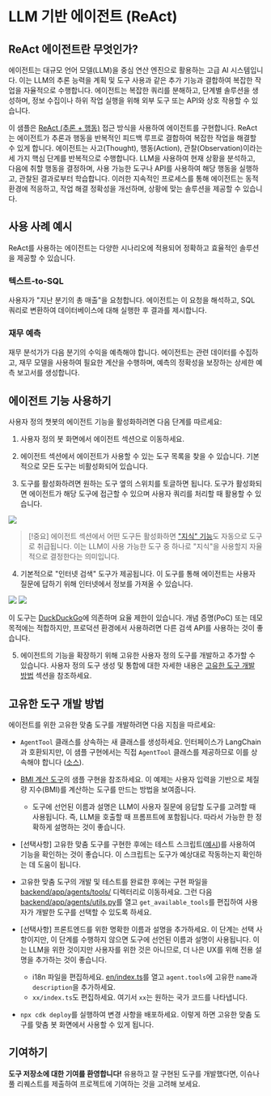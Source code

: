 # LLM 기반 에이전트 (ReAct)

## ReAct 에이전트란 무엇인가?

에이전트는 대규모 언어 모델(LLM)을 중심 연산 엔진으로 활용하는 고급 AI 시스템입니다. 이는 LLM의 추론 능력을 계획 및 도구 사용과 같은 추가 기능과 결합하여 복잡한 작업을 자율적으로 수행합니다. 에이전트는 복잡한 쿼리를 분해하고, 단계별 솔루션을 생성하며, 정보 수집이나 하위 작업 실행을 위해 외부 도구 또는 API와 상호 작용할 수 있습니다.

이 샘플은 [ReAct (추론 + 행동)](https://www.promptingguide.ai/techniques/react) 접근 방식을 사용하여 에이전트를 구현합니다. ReAct는 에이전트가 추론과 행동을 반복적인 피드백 루프로 결합하여 복잡한 작업을 해결할 수 있게 합니다. 에이전트는 사고(Thought), 행동(Action), 관찰(Observation)이라는 세 가지 핵심 단계를 반복적으로 수행합니다. LLM을 사용하여 현재 상황을 분석하고, 다음에 취할 행동을 결정하며, 사용 가능한 도구나 API를 사용하여 해당 행동을 실행하고, 관찰된 결과로부터 학습합니다. 이러한 지속적인 프로세스를 통해 에이전트는 동적 환경에 적응하고, 작업 해결 정확성을 개선하며, 상황에 맞는 솔루션을 제공할 수 있습니다.

## 사용 사례 예시

ReAct를 사용하는 에이전트는 다양한 시나리오에 적용되어 정확하고 효율적인 솔루션을 제공할 수 있습니다.

### 텍스트-to-SQL

사용자가 "지난 분기의 총 매출"을 요청합니다. 에이전트는 이 요청을 해석하고, SQL 쿼리로 변환하여 데이터베이스에 대해 실행한 후 결과를 제시합니다.

### 재무 예측

재무 분석가가 다음 분기의 수익을 예측해야 합니다. 에이전트는 관련 데이터를 수집하고, 재무 모델을 사용하여 필요한 계산을 수행하며, 예측의 정확성을 보장하는 상세한 예측 보고서를 생성합니다.

## 에이전트 기능 사용하기

사용자 정의 챗봇의 에이전트 기능을 활성화하려면 다음 단계를 따르세요:

1. 사용자 정의 봇 화면에서 에이전트 섹션으로 이동하세요.

2. 에이전트 섹션에서 에이전트가 사용할 수 있는 도구 목록을 찾을 수 있습니다. 기본적으로 모든 도구는 비활성화되어 있습니다.

3. 도구를 활성화하려면 원하는 도구 옆의 스위치를 토글하면 됩니다. 도구가 활성화되면 에이전트가 해당 도구에 접근할 수 있으며 사용자 쿼리를 처리할 때 활용할 수 있습니다.

![](./imgs/agent_tools.png)

> [!중요]
> 에이전트 섹션에서 어떤 도구든 활성화하면 ["지식" 기능](https://aws.amazon.com/what-is/retrieval-augmented-generation/)도 자동으로 도구로 취급됩니다. 이는 LLM이 사용 가능한 도구 중 하나로 "지식"을 사용할지 자율적으로 결정한다는 의미입니다.

4. 기본적으로 "인터넷 검색" 도구가 제공됩니다. 이 도구를 통해 에이전트는 사용자 질문에 답하기 위해 인터넷에서 정보를 가져올 수 있습니다.

![](./imgs/agent1.png)
![](./imgs/agent2.png)

이 도구는 [DuckDuckGo](https://duckduckgo.com/)에 의존하며 요율 제한이 있습니다. 개념 증명(PoC) 또는 데모 목적에는 적합하지만, 프로덕션 환경에서 사용하려면 다른 검색 API를 사용하는 것이 좋습니다.

5. 에이전트의 기능을 확장하기 위해 고유한 사용자 정의 도구를 개발하고 추가할 수 있습니다. 사용자 정의 도구 생성 및 통합에 대한 자세한 내용은 [고유한 도구 개발 방법](#how-to-develop-your-own-tools) 섹션을 참조하세요.

## 고유한 도구 개발 방법

에이전트를 위한 고유한 맞춤 도구를 개발하려면 다음 지침을 따르세요:

- `AgentTool` 클래스를 상속하는 새 클래스를 생성하세요. 인터페이스가 LangChain과 호환되지만, 이 샘플 구현에서는 직접 `AgentTool` 클래스를 제공하므로 이를 상속해야 합니다 ([소스](../backend/app/agents/tools/agent_tool.py)).

- [BMI 계산 도구](../examples/agents/tools/bmi/bmi.py)의 샘플 구현을 참조하세요. 이 예제는 사용자 입력을 기반으로 체질량 지수(BMI)를 계산하는 도구를 만드는 방법을 보여줍니다.

  - 도구에 선언된 이름과 설명은 LLM이 사용자 질문에 응답할 도구를 고려할 때 사용됩니다. 즉, LLM을 호출할 때 프롬프트에 포함됩니다. 따라서 가능한 한 정확하게 설명하는 것이 좋습니다.

- [선택사항] 고유한 맞춤 도구를 구현한 후에는 테스트 스크립트([예시](../examples/agents/tools/bmi/test_bmi.py))를 사용하여 기능을 확인하는 것이 좋습니다. 이 스크립트는 도구가 예상대로 작동하는지 확인하는 데 도움이 됩니다.

- 고유한 맞춤 도구의 개발 및 테스트를 완료한 후에는 구현 파일을 [backend/app/agents/tools/](../backend/app/agents/tools/) 디렉터리로 이동하세요. 그런 다음 [backend/app/agents/utils.py](../backend/app/agents/utils.py)를 열고 `get_available_tools`를 편집하여 사용자가 개발한 도구를 선택할 수 있도록 하세요.

- [선택사항] 프론트엔드를 위한 명확한 이름과 설명을 추가하세요. 이 단계는 선택 사항이지만, 이 단계를 수행하지 않으면 도구에 선언된 이름과 설명이 사용됩니다. 이는 LLM을 위한 것이지만 사용자를 위한 것은 아니므로, 더 나은 UX를 위해 전용 설명을 추가하는 것이 좋습니다.

  - i18n 파일을 편집하세요. [en/index.ts](../frontend/src/i18n/en/index.ts)를 열고 `agent.tools`에 고유한 `name`과 `description`을 추가하세요.
  - `xx/index.ts`도 편집하세요. 여기서 `xx`는 원하는 국가 코드를 나타냅니다.

- `npx cdk deploy`를 실행하여 변경 사항을 배포하세요. 이렇게 하면 고유한 맞춤 도구를 맞춤 봇 화면에서 사용할 수 있게 됩니다.

## 기여하기

**도구 저장소에 대한 기여를 환영합니다!** 유용하고 잘 구현된 도구를 개발했다면, 이슈나 풀 리퀘스트를 제출하여 프로젝트에 기여하는 것을 고려해 보세요.